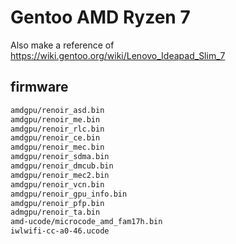 # Gentoo AMD Ryzen 7

Also make a reference of https://wiki.gentoo.org/wiki/Lenovo_Ideapad_Slim_7


## firmware 

```bash
amdgpu/renoir_asd.bin 
amdgpu/renoir_me.bin 
amdgpu/renoir_rlc.bin 
amdgpu/renoir_ce.bin 
amdgpu/renoir_mec.bin 
amdgpu/renoir_sdma.bin 
amdgpu/renoir_dmcub.bin 
amdgpu/renoir_mec2.bin 
amdgpu/renoir_vcn.bin 
amdgpu/renoir_gpu_info.bin 
amdgpu/renoir_pfp.bin 
admgpu/renoir_ta.bin 
amd-ucode/microcode_amd_fam17h.bin 
iwlwifi-cc-a0-46.ucode
```
